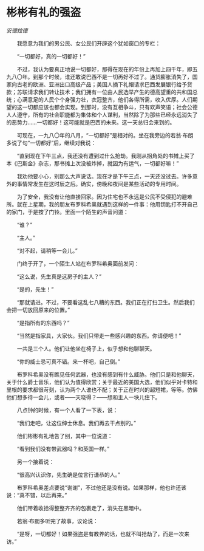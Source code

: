 # 彬彬有礼的强盗

*安德拉德*

　　我愿意为我们的男公民、女公民们开辟这个犹如窗口的专栏：

　　“一切都好，真的一切都好！”

　　不过，我认为要真正地说一切都好，那得在现在的年份上再加上四千年，即五九八〇年。到那个时候，谁还敢说巴西不是一切再好不过了。通货膨胀消失了，国家向古老的欧洲、亚洲出口高级产品；美国人摘下礼帽请求巴西发展银行给予贷款；苏联请求我们转让技术；我们拥有一位由人民选举产生的德高望重的共和国总统；心满意足的人民个个身强力壮，衣冠整齐，他们各得所需，收入优厚。人们期望的这一切都应该也都会实现。到那时，没有互相争斗，只有欢声笑语；社会公德人人遵守，所有的社会职能都为集体和个人谋利，当然除了为那些已经永远消失了的恶势力……一切都好！这可能就是巴西的未来。这一天总归会来到的。

　　可现在，一九八〇年的八月，“一切都好”是相对的。坐在我旁边的若翁·布朗多说了句“一切都好”后，继续对我说：

　　“直到现在下午三点，我还没有遭到过什么抢劫。我刚从拐角处的书摊上买了本《巴斯金》杂志，那书摊上次没被炸掉，就因为有运气，一切都好嘛！”

　　我劝他要小心，别那么大声说话。现在才是下午三点，一天还没过去。许多意外的事情常发生在这时辰之后。确实，傍晚和夜间是某些活动的专用时间。

　　为了安全，我没有让他直接回家。因为住宅也不永远是公民不受侵犯的避难所。就在上星期，我的朋友布罗科希奥就遇到这样的一件事：他用钥匙打不开自己的家门，于是按了门铃。里面一个陌生的声音问道：

　　“谁？”

　　“主人。”

　　“对不起，请稍等一会儿。”

　　门终于开了，一个陌生人站在布罗科希奥面前发问：

　　“这么说，先生真是这房子的主人？”

　　“是的，先生！”

　　“那就请进。不过，不要看这乱七八糟的东西。我们正在打扫卫生。然后我们会把一切放回原来的位置。”

　　“是指所有的东西吗？”

　　“当然是指家具，大家伙。我们只带走一些感兴趣的东西。你请便吧！”

　　一共是三个人。他们让他坐在椅子上，似乎想和他聊聊天。

　　“你的威士忌可真不错。来一杯吧，自己倒。”

　　布罗科希奥没有瞧见任何武器，也没有感到有什么威胁。他们只是和他聊天，关于什么爵士音乐，他们认为值得欣赏；关于最近的美国大选，他们似乎对卡特和里根的要求都很苛刻，认为两个人谁也不配；关于正在时兴的超短裙，等等。仿佛他们想多待一会儿，或者——天晓得？——想和主人一块儿住下。

　　八点钟的时候，有一个人看了一下表，说：

　　“我们走吧，让这位绅士休息。我们再去干点别的。”

　　他们彬彬有礼地告了别，其中一位说道：

　　“看到我们没有带武器吗？和英国一样。”

　　另一个接着说：

　　“很高兴认识你，先生确是位言行谦恭的人。”

　　布罗科希奥差点要说“谢谢”，不过他还是没有说。如果那样，他也许还该说：“真不错，以后再来。”

　　他们带着收拾得整整齐齐的包裹走了，消失在黑暗中。

　　若翁·布朗多听完了故事，议论说：

　　“是呀，一切都好！如果强盗是有教养的话，也就不叫抢劫了，而是一次来访。”